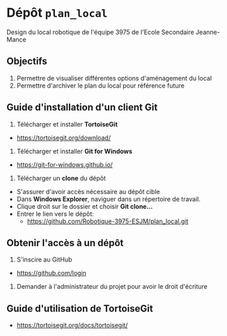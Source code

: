 # Dépôt `plan_local`
Design du local robotique de l'équipe 3975 de l'Ecole Secondaire Jeanne-Mance

## Objectifs
1. Permettre de visualiser différentes options d'aménagement du local
2. Permettre d'archiver le plan du local pour référence future

## Guide d'installation d'un client Git

1. Télécharger et installer __TortoiseGit__
  * https://tortoisegit.org/download/
1. Télécharger et installer __Git for Windows__
  * https://git-for-windows.github.io/
1. Télécharger un __clone__ du dépôt
  * S'assurer d'avoir accès nécessaire au dépôt cible
  * Dans __Windows Explorer__, naviguer dans un répertoire de travail.
  * Clique droit sur le dossier et choisir __Git clone...__
  * Entrer le lien vers le dépôt:
    * https://github.com/Robotique-3975-ESJM/plan_local.git
	
## Obtenir l'accès à un dépôt

1. S'inscire au GitHub
  * https://github.com/login
1. Demander à l'administrateur du projet pour avoir le droit d'écriture
	
## Guide d'utilisation de TortoiseGit

* https://tortoisegit.org/docs/tortoisegit/
